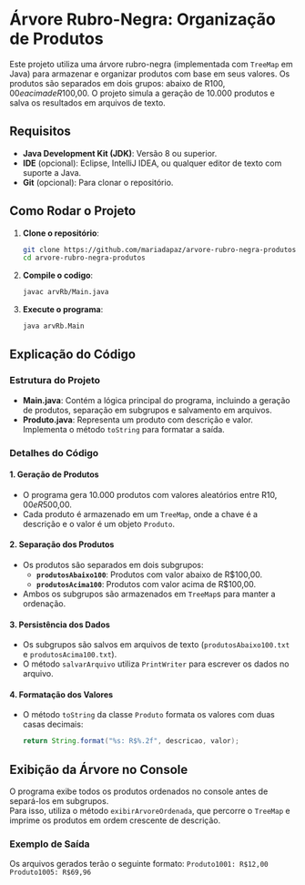 # Árvore Rubro-Negra: Organização de Produtos

Este projeto utiliza uma árvore rubro-negra (implementada com `TreeMap` em Java) para armazenar e organizar produtos com base em seus valores. Os produtos são separados em dois grupos: abaixo de R$100,00 e acima de R$100,00. O projeto simula a geração de 10.000 produtos e salva os resultados em arquivos de texto.

## Requisitos

- **Java Development Kit (JDK)**: Versão 8 ou superior.
- **IDE** (opcional): Eclipse, IntelliJ IDEA, ou qualquer editor de texto com suporte a Java.
- **Git** (opcional): Para clonar o repositório.

## Como Rodar o Projeto

1. **Clone o repositório**:
   ```bash
   git clone https://github.com/mariadapaz/arvore-rubro-negra-produtos.git
   cd arvore-rubro-negra-produtos

2. **Compile o codigo**:
   ```bash
   javac arvRb/Main.java

3. **Execute o programa**:
   ```bash
   java arvRb.Main
## Explicação do Código

### Estrutura do Projeto

- **Main.java**: Contém a lógica principal do programa, incluindo a geração de produtos, separação em subgrupos e salvamento em arquivos.
- **Produto.java**: Representa um produto com descrição e valor. Implementa o método `toString` para formatar a saída.

### Detalhes do Código

#### 1. Geração de Produtos

- O programa gera 10.000 produtos com valores aleatórios entre R$10,00 e R$500,00.
- Cada produto é armazenado em um `TreeMap`, onde a chave é a descrição e o valor é um objeto `Produto`.

#### 2. Separação dos Produtos

- Os produtos são separados em dois subgrupos:
  - **`produtosAbaixo100`**: Produtos com valor abaixo de R$100,00.
  - **`produtosAcima100`**: Produtos com valor acima de R$100,00.
- Ambos os subgrupos são armazenados em `TreeMap`s para manter a ordenação.

#### 3. Persistência dos Dados

- Os subgrupos são salvos em arquivos de texto (`produtosAbaixo100.txt` e `produtosAcima100.txt`).
- O método `salvarArquivo` utiliza `PrintWriter` para escrever os dados no arquivo.

#### 4. Formatação dos Valores

- O método `toString` da classe `Produto` formata os valores com duas casas decimais:
  ```java
  return String.format("%s: R$%.2f", descricao, valor);
## Exibição da Árvore no Console

O programa exibe todos os produtos ordenados no console antes de separá-los em subgrupos.  
Para isso, utiliza o método `exibirArvoreOrdenada`, que percorre o `TreeMap` e imprime os produtos em ordem crescente de descrição.

### Exemplo de Saída

Os arquivos gerados terão o seguinte formato:
`Produto1001: R$12,00
Produto1005: R$69,96`


